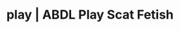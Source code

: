 ---
categories:
- NSFW Art
- Lingerie Art
- Virtual Sex
- Tattooed Beauties
- Interactive NSFW
image: /assets/images/1747713862950.webp
layout: post
schema:
  description: Premium adult content featuring Scat Fetish, ABDL Play. High-quality
    visuals with erotic themes.
  keywords:
  - Tattooed Beauties
  - ABDL Play
  - Scat Fetish
  - Erotic Audiobooks
  - Spiritual Kink
  - Nerdy Seduction
  - Lingerie Art
  name: 1747713862950 | Scat Fetish ABDL Play
  type: VisualArtwork
seo:
  description: Featured content with artistic ABDL Play, Scat Fetish. HD images available.
  keywords: ABDL Play, Scat Fetish
  og_image: /assets/images/1747713862950.webp
  schema_type: VisualArtwork
tags:
- '#play'
- Scat Fetish
- ABDL Play
title: play | ABDL Play Scat Fetish
---